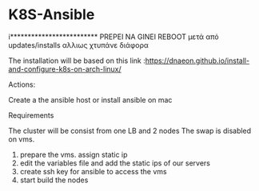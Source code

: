 # K8S-Ansible
i************************* 
PREPEI NA GINEI REBOOT 
μετά από updates/installs αλλιως χτυπάνε διάφορα


The installation will be based on this link :https://dnaeon.github.io/install-and-configure-k8s-on-arch-linux/




Actions:

Create a the ansible host or install ansible on mac


Requirements

The cluster will be consist from one LB and 2 nodes
The swap is disabled on vms.

1. prepare the vms. assign static ip
2. edit the variables file and add the static ips of our servers
3. create ssh key for ansible to access the vms
4. start build the nodes

